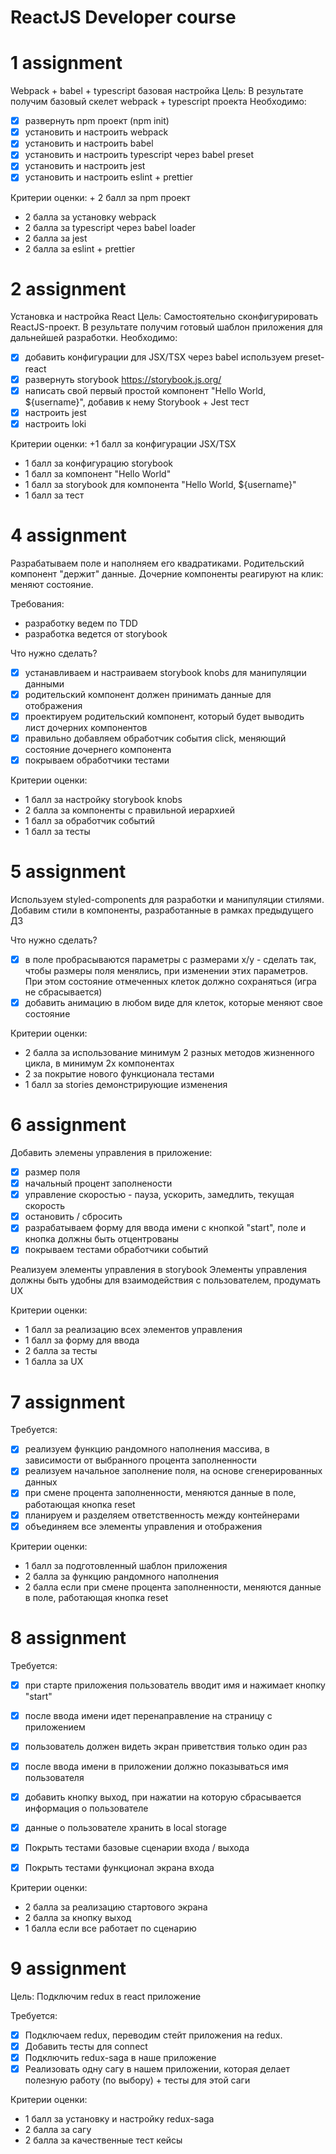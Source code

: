 # ReactJS Developer course

# 1 assignment
Webpack + babel + typescript базовая настройка
Цель: В результате получим базовый скелет webpack + typescript проекта
Необходимо:
- [x] развернуть npm проект (npm init)
- [x] установить и настроить webpack
- [x] установить и настроить babel
- [x] установить и настроить typescript через babel preset
- [x] установить и настроить jest
- [x] установить и настроить eslint + prettier

Критерии оценки: + 2 балл за npm проект
+ 2 балла за установку webpack
+ 2 балла за typescript через babel loader
+ 2 балла за jest
+ 2 балла за eslint + prettier

# 2 assignment
Установка и настройка React
Цель: Самостоятельно сконфигурировать ReactJS-проект. В результате получим готовый шаблон приложения для дальнейшей разработки.
Необходимо:
- [x] добавить конфигурации для JSX/TSX через babel используем preset-react
- [x] развернуть storybook https://storybook.js.org/
- [x] написать свой первый простой компонент "Hello World, ${username}", добавив к нему Storybook + Jest тест
- [x] настроить jest
- [x] настроить loki

Критерии оценки: +1 балл за конфигурации JSX/TSX
+ 1 балл за конфигурацию storybook
+ 1 балл за компонент "Hello World"
+ 1 балл за storybook для компонента "Hello World, ${username}"
+ 1 балл за тест

# 4 assignment
Разрабатываем поле и наполняем его квадратиками. Родительский компонент "держит" данные. Дочерние компоненты реагируют на клик: меняют состояние.

Требования:
- разработку ведем по TDD
- разработка ведется от storybook

Что нужно сделать?
- [x] устанавливаем и настраиваем storybook knobs для манипуляции данными
- [x] родительский компонент должен принимать данные для отображения
- [x] проектируем родительский компонент, который будет выводить лист дочерних компонентов
- [x] правильно добавляем обработчик события click, меняющий состояние дочернего компонента
- [x] покрываем обработчики тестами

Критерии оценки:
+ 1 балл за настройку storybook knobs
+ 2 балла за компоненты с правильной иерархией
+ 1 балл за обработчик событий
+ 1 балл за тесты

# 5 assignment
Используем styled-components для разработки и манипуляции стилями. Добавим стили в компоненты, разработанные в рамках предыдущего ДЗ

Что нужно сделать?
- [x] в поле пробрасываются параметры с размерами x/y - сделать так, чтобы размеры поля менялись, при изменении этих параметров. При этом состояние отмеченных клеток должно сохраняться (игра не сбрасывается) 
- [x] добавить анимацию в любом виде для клеток, которые меняют свое состояние

Критерии оценки:
+ 2 балла за использование минимум 2 разных методов жизненного цикла, в минимум 2х компонентах
+ 2 за покрытие нового функционала тестами
+ 1 балл за stories демонстрирующие изменения

# 6 assignment
Добавить элемены управления в приложение:
- [x] размер поля
- [x] начальный процент заполнености
- [x] управление скоростью - пауза, ускорить, замедлить, текущая скорость
- [x] остановить / сбросить
- [x] разрабатываем форму для ввода имени с кнопкой "start", поле и кнопка должны быть отцентрованы
- [x] покрываем тестами обработчики событий

Реализуем элементы управления в storybook
Элементы управления должны быть удобны для взаимодействия с пользователем, продумать UX

Критерии оценки:
+ 1 балл за реализацию всех элементов управления
+ 1 балл за форму для ввода
+ 2 балла за тесты
+ 1 балла за UX

# 7 assignment
Требуется:
- [x] реализуем функцию рандомного наполнения массива, в зависимости от выбранного процента заполненности
- [x] реализуем начальное заполнение поля, на основе сгенерированных данных
- [x] при смене процента заполненности, меняются данные в поле, работающая кнопка reset
- [x] планируем и разделяем ответственность между контейнерами
- [x] объединяем все элементы управления и отображения

Критерии оценки:
+ 1 балл за подготовленный шаблон приложения
+ 2 балла за функцию рандомного наполнения
+ 2 балла если при смене процента заполненности, меняются данные в поле, работающая кнопка reset

# 8 assignment
Требуется:
- [x] при старте приложения пользователь вводит имя и нажимает кнопку "start"
- [x] после ввода имени идет перенаправление на страницу с приложением
- [x] пользователь должен видеть экран приветствия только один раз
- [x] после ввода имени в приложении должно показываться имя пользователя
- [x] добавить кнопку выход, при нажатии на которую сбрасывается информация о пользователе
- [x] данные о пользователе хранить в local storage

- [x] Покрыть тестами базовые сценарии входа / выхода
- [x] Покрыть тестами функционал экрана входа

Критерии оценки:
+ 2 балла за реализацию стартового экрана
+ 2 балла за кнопку выход
+ 1 балла если все работает по сценарию

# 9 assignment
Цель: Подключим redux в react приложение

Требуется:
- [x] Подключаем redux, переводим стейт приложения на redux.
- [x] Добавить тесты для connect
- [x] Подключить redux-saga в наше приложение
- [x] Реализовать одну сагу в нашем приложении, которая делает полезную работу (по выбору) + тесты для этой саги

Критерии оценки:
+ 1 балл за установку и настройку redux-saga
+ 2 балла за сагу
+ 2 балла за качественные тест кейсы